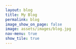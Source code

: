 ```yaml
---
layout: blog
title: My Blog
permalink: blog
image_show_on_page: false
image: assets/images/blog.jpg
nav-menu: true
show_tile: true
---
```

